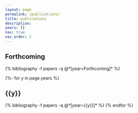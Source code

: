 ```yaml
---
layout: page
permalink: /publications/
title: publications
description: 
years: []
nav: true
nav_order: 2
---
```

<!-- _pages/publications.md -->
<div class="publications">

<h2 class="year">Forthcoming</h2>
{% bibliography -f papers -q @*[year=Forthcoming]* %}

{%- for y in page.years %}
  <h2 class="year">{{y}}</h2>
  {% bibliography -f papers -q @*[year={{y}}]* %}
{% endfor %}

</div>
